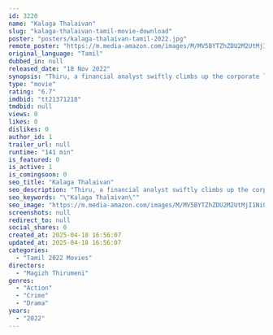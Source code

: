 ```yaml
---
id: 3220
name: "Kalaga Thalaivan"
slug: "kalaga-thalaivan-tamil-movie-download"
poster: "posters/kalaga-thalaivan-tamil-2022.jpg"
remote_poster: "https://m.media-amazon.com/images/M/MV5BYTZhZDU2M2UtMjI1Ni00OWVkLWE2YzAtOTNlNWIwMzAyNGM0XkEyXkFqcGc@._V1_SX300.jpg"
original_language: "Tamil"
dubbed_in: null
released_date: "18 Nov 2022"
synopsis: "Thiru, a financial analyst swiftly climbs up the corporate ladder. He soon finds his world turned upside down and is set for a collision with a mysterious deadly group headed by a brutal killer."
type: "movie"
rating: "6.7"
imdbid: "tt21371218"
tmdbid: null
views: 0
likes: 0
dislikes: 0
author_id: 1
trailer_url: null
runtime: "141 min"
is_featured: 0
is_active: 1
is_comingsoon: 0
seo_title: "Kalaga Thalaivan"
seo_description: "Thiru, a financial analyst swiftly climbs up the corporate ladder. He soon finds his world turned upside down and is set for a collision with a mysterious deadly group headed by a brutal killer."
seo_keywords: "\"Kalaga Thalaivan\""
seo_image: "https://m.media-amazon.com/images/M/MV5BYTZhZDU2M2UtMjI1Ni00OWVkLWE2YzAtOTNlNWIwMzAyNGM0XkEyXkFqcGc@._V1_SX300.jpg"
screenshots: null
redirect_to: null
social_shares: 0
created_at: 2025-04-18 16:56:07
updated_at: 2025-04-18 16:56:07
categories:
  - "Tamil 2022 Movies"
directors:
  - "Magizh Thirumeni"
genres:
  - "Action"
  - "Crime"
  - "Drama"
years:
  - "2022"
---
```

